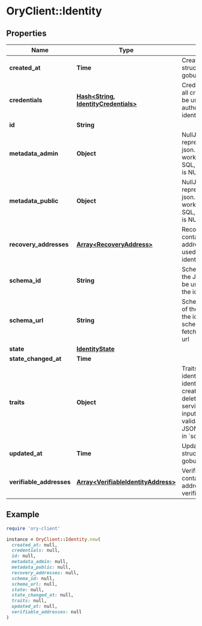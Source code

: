 # OryClient::Identity

## Properties

| Name | Type | Description | Notes |
| ---- | ---- | ----------- | ----- |
| **created_at** | **Time** | CreatedAt is a helper struct field for gobuffalo.pop. | [optional] |
| **credentials** | [**Hash&lt;String, IdentityCredentials&gt;**](IdentityCredentials.md) | Credentials represents all credentials that can be used for authenticating this identity. | [optional] |
| **id** | **String** |  |  |
| **metadata_admin** | **Object** | NullJSONRawMessage represents a json.RawMessage that works well with JSON, SQL, and Swagger and is NULLable- | [optional] |
| **metadata_public** | **Object** | NullJSONRawMessage represents a json.RawMessage that works well with JSON, SQL, and Swagger and is NULLable- | [optional] |
| **recovery_addresses** | [**Array&lt;RecoveryAddress&gt;**](RecoveryAddress.md) | RecoveryAddresses contains all the addresses that can be used to recover an identity. | [optional] |
| **schema_id** | **String** | SchemaID is the ID of the JSON Schema to be used for validating the identity&#39;s traits. |  |
| **schema_url** | **String** | SchemaURL is the URL of the endpoint where the identity&#39;s traits schema can be fetched from.  format: url |  |
| **state** | [**IdentityState**](IdentityState.md) |  | [optional] |
| **state_changed_at** | **Time** |  | [optional] |
| **traits** | **Object** | Traits represent an identity&#39;s traits. The identity is able to create, modify, and delete traits in a self-service manner. The input will always be validated against the JSON Schema defined in &#x60;schema_url&#x60;. |  |
| **updated_at** | **Time** | UpdatedAt is a helper struct field for gobuffalo.pop. | [optional] |
| **verifiable_addresses** | [**Array&lt;VerifiableIdentityAddress&gt;**](VerifiableIdentityAddress.md) | VerifiableAddresses contains all the addresses that can be verified by the user. | [optional] |

## Example

```ruby
require 'ory-client'

instance = OryClient::Identity.new(
  created_at: null,
  credentials: null,
  id: null,
  metadata_admin: null,
  metadata_public: null,
  recovery_addresses: null,
  schema_id: null,
  schema_url: null,
  state: null,
  state_changed_at: null,
  traits: null,
  updated_at: null,
  verifiable_addresses: null
)
```

